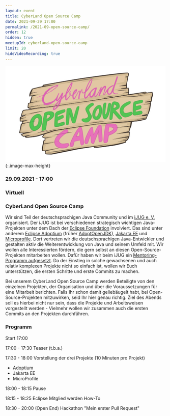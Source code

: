 ```yaml
---
layout: event
title: CyberLand Open Source Camp
date: 2021-09-29 17:00
permalink: /2021-09-open-source-camp/
order: 12
hidden: true
meetupId: cyberland-open-source-camp
limit: 20
hideVideoRecording: true
---
```


![Logo](/assets/logo/camp-logo.png){:.image-max-height}

### <i class="fas fa-lg fa-calendar"></i> 29.09.2021 - 17:00

### <i class="fas fa-lg fa-globe"></i> Virtuell

### <i class="fas fa-lg fa-tv"></i> CyberLand Open Source Camp

Wir sind Teil der deutschsprachigen Java Community und im [iJUG e. V.](https://www.ijug.eu) organisiert. Der iJUG ist bei verschiedenen strategisch wichtigen Java-Projekten unter dem Dach der [Eclipse Foundation](https://www.eclipse.org) involviert. Das sind unter anderem [Eclipse Adoptium](https://adoptium.net) (früher [AdoptOpenJDK](https://adoptopenjdk.net)), [Jakarta EE](https://jakarta.ee) und [Microprofile](http://www.microprofile.io). Dort vertreten wir die deutschsprachigen Java-Entwickler und gestalten aktiv die Weiterentwicklung von Java und seinem Umfeld mit. Wir wollen alle Interessierten fördern, die gern selbst an diesen Open-Source-Projekten mitarbeiten wollen. Dafür haben wir beim iJUG ein [Mentoring-Programm aufgesetzt](https://github.com/ijug-ev/Stipendium). Da der Einstieg in solche gewachsenen und auch relativ komplexen Projekte nicht so einfach ist, wollen wir Euch unterstützen, die ersten Schritte und erste Commits zu machen.

Bei unserem CyberLand Open Source Camp werden Beteiligte von den einzelnen Projekten, der Organisation und über die Voraussetzungen für eine Mitarbeit berichten. Falls Ihr schon damit geliebäugelt habt, bei Open-Source-Projekten mitzuwirken, seid Ihr hier genau richtig. Ziel des Abends soll es hierbei nicht nur sein, dass die Projekte und Arbeitsweisen vorgestellt werden - Vielmehr wollen wir zusammen auch die ersten Commits an den Projekten durchführen.

### Programm

Start 17:00

17:00 - 17:30 Teaser (t.b.a.)

17:30 - 18:00 Vorstellung der drei Projekte (10 Minuten pro Projekt)

* Adoptium
* Jakarta EE
* MicroProfile

18:00 - 18:15 Pause

18:15 - 18:25 Eclipse Mitglied werden How-To

18:30 - 20:00 (Open End) Hackathon "Mein erster Pull Request"
